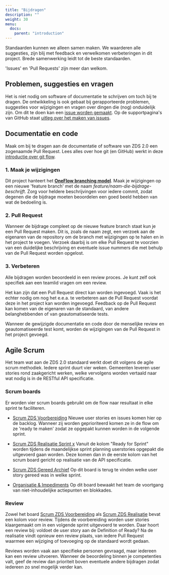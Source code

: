 ```yaml
---
title: "Bijdragen"
description: ""
weight: 30
menu:
  docs:
    parent: "introduction"
---
```


Standaarden kunnen we alleen samen maken. We waarderen alle suggesties, zijn blij met feedback en verwelkomen verbeteringen in dit project. Brede samenwerking leidt tot de beste standaarden.

'Issues' en 'Pull Requests' zijn meer dan welkom.


## Problemen, suggesties en vragen

Het is niet nodig om software of documentatie te schrijven om toch bij te dragen. De ontwikkeling is ook gebaat bij gerapporteerde problemen, suggesties voor wijzigingen en vragen over dingen die (nog) onduidelijk zijn. Om dit te doen kan een [issue worden gemaakt](https://github.com/VNG-Realisatie/gemma-zaken/issues). Op de supportpagina's van GitHub staat [uitleg over het maken van issues](https://help.github.com/articles/creating-an-issue/).


## Documentatie en code

Maak om bij te dragen aan de documentatie of software van ZDS 2.0 een zogenaamde Pull Request. Lees alles over hoe git (en GitHub) werkt in deze [introductie over git flow](https://guides.github.com/introduction/flow/).

### 1. Maak je wijzigingen

Dit project hanteert het **[OneFlow branching model](http://endoflineblog.com/oneflow-a-git-branching-model-and-workflow)**. Maak je wijzigingen op een nieuwe 'feature branch' met de naam *feature/naam-die-bijdrage-beschrijft*. Zorg voor heldere beschrijvingen voor iedere commit, zodat degenen die de bijdrage moeten beoordelen een goed beeld hebben van wat de bedoeling is.

### 2. Pull Request

Wanneer de bijdrage compleet op de nieuwe feature branch staat kun je een Pull Request maken. Dit is, zoals de naam zegt, een verzoek aan de eigenaren van de repository om de branch met wijzigingen op te halen en in het project te voegen. Verzoek daarbij is om elke Pull Request te voorzien van een duidelijke beschrijving en eventuele issue nummers die met behulp van de Pull Request worden opgelost.

### 3. Verbeteren

Alle bijdragen worden beoordeeld in een review proces. Je kunt zelf ook specifiek aan een teamlid vragen om een review.

Het kan zijn dat een Pull Request direct kan worden ingevoegd. Vaak is het echter nodig om nog het e.e.a. te verbeteren aan de Pull Request voordat deze in het project kan worden ingevoegd. Feedback op de Pull Request kan komen van de eigenaren van de standaard, van andere belanghebbenden of van geautomatiseerde tests.

Wanneer de gewijzigde documentatie en code door de menselijke review en geautomatiseerde test komt, worden de wijzigingen van de Pull Request in het project gevoegd.


## Agile Scrum

Het team wat aan de ZDS 2.0 standaard werkt doet dit volgens de agile scrum methodiek. Iedere sprint duurt vier weken. Gemeenten leveren user stories rond zaakgericht werken, welke vervolgens worden vertaald naar wat nodig is in de RESTful API specificatie.

### Scrum boards
Er worden vier scrum boards gebruikt om de flow naar resultaat in elke sprint te faciliteren.

- [Scrum ZDS Voorbereiding](https://github.com/VNG-Realisatie/gemma-zaken/projects/1)
  Nieuwe user stories en issues komen hier op de backlog. Wanneer zij worden geprioriteerd komen ze in de flow om ze 'ready te maken' zodat ze opgepakt kunnen worden in de volgende sprint.

- [Scrum ZDS Realisatie Sprint x](https://github.com/VNG-Realisatie/gemma-zaken/projects/3)
  Vanuit de kolom "Ready for Sprint" worden tijdens de maandelijkse sprint planning userstories opgepakt die uitgevoerd gaan worden. Deze komen dan in de eerste kolom van het scrum board gericht op realisatie van de API specificatie.

- [Scrum ZDS Gereed Archief](https://github.com/VNG-Realisatie/gemma-zaken/projects/4)
  Op dit board is terug te vinden welke user story gereed was in welke sprint.

- [Organisatie & Impediments](https://github.com/VNG-Realisatie/gemma-zaken/projects/2)
  Op dit board bewaakt het team de voortgang van niet-inhoudelijke actiepunten en blokkades.

### Review

Zowel het board [Scrum ZDS Voorbereiding](https://github.com/VNG-Realisatie/gemma-zaken/projects/1) als [Scrum ZDS Realisatie](https://github.com/VNG-Realisatie/gemma-zaken/projects/3) bevat een kolom voor review. Tijdens de voorbereiding worden user stories klaargemaakt om in een volgende sprint uitgevoerd te worden. Daar hoort een review bij: voldoet de user story aan de Definition of Ready? Na de realisatie vindt opnieuw een review plaats, van iedere Pull Request waarmee een wijziging of toevoeging op de standaard wordt gedaan.

Reviews worden vaak aan specifieke personen gevraagd, maar iedereen kan een review uitvoeren. Wanneer de beoordeling binnen je competenties valt, geef de review dan prioriteit boven eventuele andere bijdragen zodat iedereen zo snel mogelijk verder kan.

